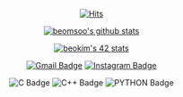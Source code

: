  <div align=center>
	
  [![Hits](https://hits.seeyoufarm.com/api/count/incr/badge.svg?url=https%3A%2F%2Fgithub.com%2Fzzsza)](https://hits.seeyoufarm.com) 
	
  [![beomsoo's github stats](https://github-readme-stats.vercel.app/api?username=beomsoo0)](https://github.com/anuraghazra/github-readme-stats)
	
[![beokim's 42 stats](https://badge42.herokuapp.com/api/stats/beokim)](https://github.com/beokim/badge42)

[![Gmail Badge](https://img.shields.io/badge/Gmail-D14836?style=for-the-badge&logo=gmail&logoColor=white&link=mailto:bsbs7605@gmail.com)](mailto:bsbs7605@gmail.com)
[![Instagram Badge](https://img.shields.io/badge/Instagram-E4405F?style=for-the-badge&logo=instagram&logoColor=white&link=https://www.instagram.com/bumssooooo/)](https://www.instagram.com/bumssooooo/)

	
![C Badge](https://img.shields.io/badge/C-00599C?style=for-the-badge&logo=c&logoColor=white)
![C++ Badge](https://img.shields.io/badge/C%2B%2B-00599C?style=for-the-badge&logo=c%2B%2B&logoColor=white)
![PYTHON Badge](https://img.shields.io/badge/Python-3776AB?style=for-the-badge&logo=python&logoColor=white)
  </div>
  


<!--
**beomsoo0/beomsoo0** is a ✨ _special_ ✨ repository because its `README.md` (this file) appears on your GitHub profile.

Here are some ideas to get you started:

- 🔭 I’m currently working on ...
- 🌱 I’m currently learning ...
- 👯 I’m looking to collaborate on ...
- 🤔 I’m looking for help with ...
- 💬 Ask me about ...
- 📫 How to reach me: ...
- 😄 Pronouns: ...
- ⚡ Fun fact: ...
-->
